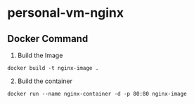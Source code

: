 # personal-vm-nginx

## Docker Command

1. Build the Image
```
docker build -t nginx-image .
```

2. Build the container
```
docker run --name nginx-container -d -p 80:80 nginx-image
```